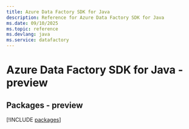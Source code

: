 ```yaml
---
title: Azure Data Factory SDK for Java
description: Reference for Azure Data Factory SDK for Java
ms.date: 09/10/2025
ms.topic: reference
ms.devlang: java
ms.service: datafactory
---
```

# Azure Data Factory SDK for Java - preview
## Packages - preview
[!INCLUDE [packages](data-factory-index.md)]